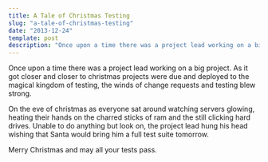 ```yaml
---
title: A Tale of Christmas Testing
slug: "a-tale-of-christmas-testing"
date: "2013-12-24"
template: post
description: "Once upon a time there was a project lead working on a big project. As it got closer and closer to christmas projects were due and deployed to the magical kingdom of testing, the winds of change requests and testing blew strong."
---
```

Once upon a time there was a project lead working on a big project. As it got closer and closer to christmas projects were due and deployed to the magical kingdom of testing, the winds of change requests and testing blew strong.

On the eve of christmas as everyone sat around watching servers glowing, heating their hands on the charred sticks of ram and the still clicking hard drives. Unable to do anything but look on, the project lead hung his head wishing that Santa would bring him a full test suite tomorrow.

Merry Christmas and may all your tests pass.
